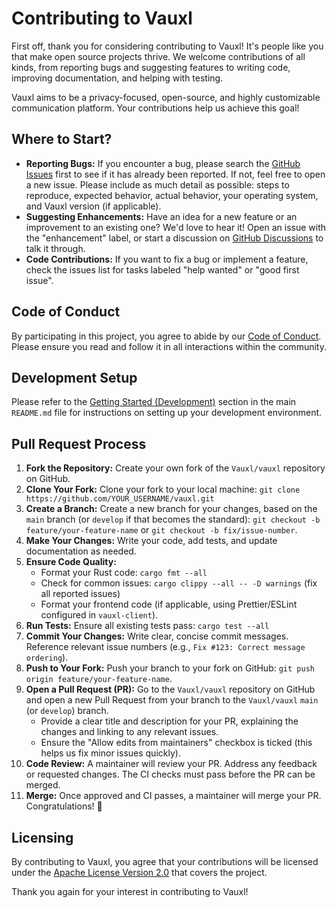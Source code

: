 # Contributing to Vauxl

First off, thank you for considering contributing to Vauxl! It's people like you that make open source projects thrive. We welcome contributions of all kinds, from reporting bugs and suggesting features to writing code, improving documentation, and helping with testing.

Vauxl aims to be a privacy-focused, open-source, and highly customizable communication platform. Your contributions help us achieve this goal!

## Where to Start?

*   **Reporting Bugs:** If you encounter a bug, please search the [GitHub Issues](https://github.com/Vauxl/vauxl/issues) first to see if it has already been reported. If not, feel free to open a new issue. Please include as much detail as possible: steps to reproduce, expected behavior, actual behavior, your operating system, and Vauxl version (if applicable).
*   **Suggesting Enhancements:** Have an idea for a new feature or an improvement to an existing one? We'd love to hear it! Open an issue with the "enhancement" label, or start a discussion on [GitHub Discussions](https://github.com/Vauxl/vauxl/discussions) to talk it through.
*   **Code Contributions:** If you want to fix a bug or implement a feature, check the issues list for tasks labeled "help wanted" or "good first issue".

## Code of Conduct

By participating in this project, you agree to abide by our [Code of Conduct](CODE_OF_CONDUCT.md). Please ensure you read and follow it in all interactions within the community.

## Development Setup

Please refer to the [Getting Started (Development)](README.md#getting-started-development) section in the main `README.md` file for instructions on setting up your development environment.

## Pull Request Process

1.  **Fork the Repository:** Create your own fork of the `Vauxl/vauxl` repository on GitHub.
2.  **Clone Your Fork:** Clone your fork to your local machine: `git clone https://github.com/YOUR_USERNAME/vauxl.git`
3.  **Create a Branch:** Create a new branch for your changes, based on the `main` branch (or `develop` if that becomes the standard): `git checkout -b feature/your-feature-name` or `git checkout -b fix/issue-number`.
4.  **Make Your Changes:** Write your code, add tests, and update documentation as needed.
5.  **Ensure Code Quality:**
    *   Format your Rust code: `cargo fmt --all`
    *   Check for common issues: `cargo clippy --all -- -D warnings` (fix all reported issues)
    *   Format your frontend code (if applicable, using Prettier/ESLint configured in `vauxl-client`).
6.  **Run Tests:** Ensure all existing tests pass: `cargo test --all`
7.  **Commit Your Changes:** Write clear, concise commit messages. Reference relevant issue numbers (e.g., `Fix #123: Correct message ordering`).
8.  **Push to Your Fork:** Push your branch to your fork on GitHub: `git push origin feature/your-feature-name`.
9.  **Open a Pull Request (PR):** Go to the `Vauxl/vauxl` repository on GitHub and open a new Pull Request from your branch to the `Vauxl/vauxl` `main` (or `develop`) branch.
    *   Provide a clear title and description for your PR, explaining the changes and linking to any relevant issues.
    *   Ensure the "Allow edits from maintainers" checkbox is ticked (this helps us fix minor issues quickly).
10. **Code Review:** A maintainer will review your PR. Address any feedback or requested changes. The CI checks must pass before the PR can be merged.
11. **Merge:** Once approved and CI passes, a maintainer will merge your PR. Congratulations! 🎉

## Licensing

By contributing to Vauxl, you agree that your contributions will be licensed under the [Apache License Version 2.0](LICENSE) that covers the project.

Thank you again for your interest in contributing to Vauxl!